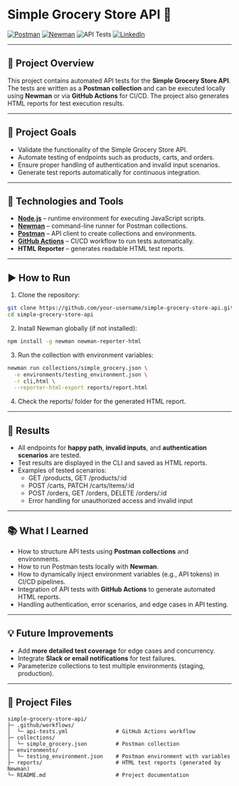 # Simple Grocery Store API 🚀

[![Postman](https://img.shields.io/badge/Postman-API%20Testing-orange)](https://www.postman.com/)
[![Newman](https://img.shields.io/badge/Newman-5.3.0-blue)](https://www.npmjs.com/package/newman)
![API Tests](https://github.com/celiapaivab/simple-grocery-store-api/actions/workflows/api-tests.yml/badge.svg?branch=main)
[![LinkedIn](https://img.shields.io/badge/LinkedIn-blue?style=flat&logo=linkedin)](https://www.linkedin.com/in/celia-bruno)


---

## 📌 Project Overview
This project contains automated API tests for the **Simple Grocery Store API**. The tests are written as a **Postman collection** and can be executed locally using **Newman** or via **GitHub Actions** for CI/CD. The project also generates HTML reports for test execution results.

---

## 🎯 Project Goals
- Validate the functionality of the Simple Grocery Store API.
- Automate testing of endpoints such as products, carts, and orders.
- Ensure proper handling of authentication and invalid input scenarios.
- Generate test reports automatically for continuous integration.

---

## 🔧 Technologies and Tools
- **[Node.js](https://nodejs.org/)** – runtime environment for executing JavaScript scripts.
- **[Newman](https://www.npmjs.com/package/newman)** – command-line runner for Postman collections.
- **[Postman](https://www.postman.com/)** – API client to create collections and environments.
- **[GitHub Actions](https://github.com/features/actions)** – CI/CD workflow to run tests automatically.
- **HTML Reporter** – generates readable HTML test reports.

---

## ▶️ How to Run

1. Clone the repository:
```bash
git clone https://github.com/your-username/simple-grocery-store-api.git
cd simple-grocery-store-api
```
2. Install Newman globally (if not installed):
```bash
npm install -g newman newman-reporter-html
```
3. Run the collection with environment variables:
```bash
newman run collections/simple_grocery.json \
  -e environments/testing_environment.json \
  -r cli,html \
  --reporter-html-export reports/report.html
```
4. Check the reports/ folder for the generated HTML report.


---

## 🧾 Results
- All endpoints for **happy path**, **invalid inputs**, and **authentication scenarios** are tested.
- Test results are displayed in the CLI and saved as HTML reports.
- Examples of tested scenarios:
  - GET /products, GET /products/:id
  - POST /carts, PATCH /carts/items/:id
  - POST /orders, GET /orders, DELETE /orders/:id
  - Error handling for unauthorized access and invalid input

---

## 📚 What I Learned
- How to structure API tests using **Postman collections** and environments.
- How to run Postman tests locally with **Newman**.
- How to dynamically inject environment variables (e.g., API tokens) in CI/CD pipelines.
- Integration of API tests with **GitHub Actions** to generate automated HTML reports.
- Handling authentication, error scenarios, and edge cases in API testing.

---

## 💡 Future Improvements
- Add **more detailed test coverage** for edge cases and concurrency.
- Integrate **Slack or email notifications** for test failures.
- Parameterize collections to test multiple environments (staging, production).

---

## 📂 Project Files

```text
simple-grocery-store-api/
├─ .github/workflows/
│  └─ api-tests.yml               # GitHub Actions workflow
├─ collections/
│  └─ simple_grocery.json         # Postman collection
├─ environments/
│  └─ testing_environment.json    # Postman environment with variables
├─ reports/                       # HTML test reports (generated by Newman)
└─ README.md                      # Project documentation
```
